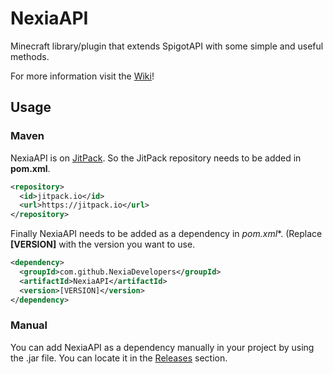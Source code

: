 # NexiaAPI
Minecraft library/plugin that extends SpigotAPI with some simple and useful methods.

For more information visit the [Wiki](https://github.com/NexiaDevelopers/NexiaAPI/wiki)!

## Usage

### Maven

NexiaAPI is on [JitPack](https://jitpack.io/). So the JitPack repository needs to be added in **pom.xml**.
```xml
<repository>
  <id>jitpack.io</id>
  <url>https://jitpack.io</url>
</repository>
```

Finally NexiaAPI needs to be added as a dependency in *pom.xml**. (Replace **[VERSION]** with the version you want to use.
```xml
<dependency>
  <groupId>com.github.NexiaDevelopers</groupId>
  <artifactId>NexiaAPI</artifactId>
  <version>[VERSION]</version>
</dependency>
```

### Manual

You can add NexiaAPI as a dependency manually in your project by using the .jar file. You can locate it in the [Releases](https://github.com/NexiaDevelopers/NexiaAPI/releases) section.

